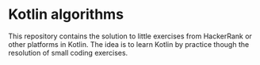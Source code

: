 # Kotlin algorithms

This repository contains the solution to little exercises from HackerRank or other platforms in Kotlin. The idea is to
learn Kotlin by practice though the resolution of small coding exercises.

